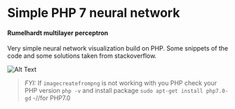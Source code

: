 # Simple PHP 7 neural network
#### Rumelhardt multilayer perceptron

Very simple neural network visualization build on PHP. 
Some snippets of the code and some solutions taken from stackoverflow.


![Alt Text](https://media.giphy.com/media/1wpNuRqAP1JyIGg6zr/giphy.gif)


>*FYI:* If `imagecreatefrompng` is not working with you PHP check your PHP version `php -v`
and install package `sudo apt-get install php7.0-gd` -//for PHP7.0
